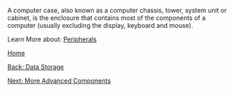 A computer case, also known as a computer chassis, tower, system unit or cabinet, is the enclosure that contains most of the components of a computer (usually excluding the display, keyboard and mouse).

Learn More about: [Peripherals](Peripherals.md)

[Home](README.md)

[Back: Data Storage](Storage.md)

[Next: More Advanced Components](More-Advanced-Components.md)
